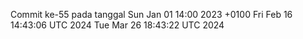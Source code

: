 Commit ke-55 pada tanggal Sun Jan 01 14:00 2023 +0100
Fri Feb 16 14:43:06 UTC 2024
Tue Mar 26 18:43:22 UTC 2024
